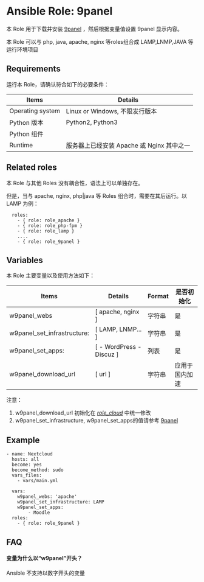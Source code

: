 Ansible Role: 9panel
=========

本 Role 用于下载并安装 [9panel](https://github.com/websoft9/9panel) ，然后根据变量值设置 9panel 显示内容。

本 Role 可以与 php, java, apache, nginx 等roles组合成 LAMP,LNMP,JAVA 等运行环境项目

## Requirements

运行本 Role，请确认符合如下的必要条件：

| **Items**      | **Details** |
| ------------------| ------------------|
| Operating system | Linux or Windows, 不限发行版本 |
| Python 版本 | Python2, Python3   |
| Python 组件 |    |
| Runtime |  服务器上已经安装 Apache 或 Nginx 其中之一 |


## Related roles

本 Role 与其他 Roles 没有耦合性，语法上可以单独存在。

但是，当与 apache, nginx, php|java 等 Roles 组合时，需要在其后运行。以 LAMP 为例：

```
  roles:
    - { role: role_apache } 
    - { role: role_php-fpm } 
    - { role: role_lamp } 
    ....
    - { role: role_9panel }
```


## Variables

本 Role 主要变量以及使用方法如下：

| **Items**      | **Details** | **Format**  | **是否初始化** |
| ------------------| ------------------|-----|-----|
| w9panel_webs | [ apache, nginx ] | 字符串 | 是 |
| w9panel_set_infrastructure:  | [ LAMP, LNMP... ] | 字符串 | 是 |
| w9panel_set_apps:   | [ - WordPress - Discuz ] | 列表 | 是  |
| w9panel_download_url | [ url ]   | 字符串  | 应用于国内加速 |

注意：
1. w9panel_download_url 初始化在 *[role_cloud](https://github.com/websoft9dev/role_cloud/blob/master/vars/cloud_download_url.yml)* 中统一修改
2. w9panel_set_infrastructure,  w9panel_set_apps的值请参考 [9panel](https://github.com/websoft9/9panel) 

## Example

```
- name: Nextcloud
  hosts: all
  become: yes
  become_method: sudo 
  vars_files:
    - vars/main.yml 
  
  vars:
    w9panel_webs: 'apache'
    w9panel_set_infrastructure: LAMP
    w9panel_set_apps: 
        - Moodle
  roles:
    - { role: role_9panel }
```

## FAQ

#### 变量为什么以“w9panel”开头？
Ansible 不支持以数字开头的变量
